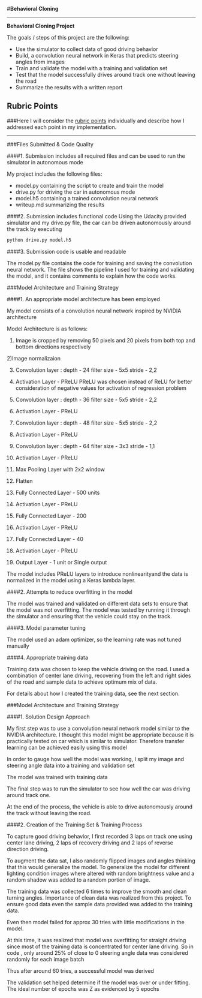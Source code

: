 #**Behavioral Cloning** 

---

**Behavioral Cloning Project**

The goals / steps of this project are the following:
* Use the simulator to collect data of good driving behavior
* Build, a convolution neural network in Keras that predicts steering angles from images
* Train and validate the model with a training and validation set
* Test that the model successfully drives around track one without leaving the road
* Summarize the results with a written report



## Rubric Points
###Here I will consider the [rubric points](https://review.udacity.com/#!/rubrics/432/view) individually and describe how I addressed each point in my implementation.  

---
###Files Submitted & Code Quality

####1. Submission includes all required files and can be used to run the simulator in autonomous mode

My project includes the following files:
* model.py containing the script to create and train the model
* drive.py for driving the car in autonomous mode
* model.h5 containing a trained convolution neural network 
* writeup.md summarizing the results

####2. Submission includes functional code
Using the Udacity provided simulator and my drive.py file, the car can be driven autonomously around the track by executing 
```sh
python drive.py model.h5
```

####3. Submission code is usable and readable

The model.py file contains the code for training and saving the convolution neural network. The file shows the pipeline I used for training and validating the model, and it contains comments to explain how the code works.

###Model Architecture and Training Strategy

####1. An appropriate model architecture has been employed

My model consists of a convolution neural network inspired by NVIDIA architecture

Model Architecture is as follows:

1) Image is cropped by removing 50 pixels and 20 pixels from both top and bottom directions respectively

2)Image normalizaion

3) Convolution layer :
		depth - 24
		filter size - 5x5
		stride - 2,2 

4) Activation Layer - PReLU
		PReLU was chosen instead of ReLU for better consideration of negative values for activation of regression problem

5) Convolution layer :
		depth - 36
		filter size - 5x5
		stride - 2,2 

6) Activation Layer - PReLU

7) Convolution layer :
		depth - 48
		filter size - 5x5
		stride - 2,2 

8) Activation Layer - PReLU

9) Convolution layer :
		depth - 64
		filter size - 3x3
		stride - 1,1 

10) Activation Layer - PReLU

11) Max Pooling Layer with 2x2 window

12) Flatten

13) Fully Connected Layer - 500 units

14) Activation Layer - PReLU

15) Fully Connected Layer - 200

16) Activation Layer - PReLU

17) Fully Connected Layer - 40

18) Activation Layer - PReLU

17) Output Layer - 1 unit or Single output

The model includes PReLU layers to introduce nonlinearityand the data is normalized in the model using a Keras lambda layer. 

####2. Attempts to reduce overfitting in the model


The model was trained and validated on different data sets to ensure that the model was not overfitting. The model was tested by running it through the simulator and ensuring that the vehicle could stay on the track.

####3. Model parameter tuning

The model used an adam optimizer, so the learning rate was not tuned manually

####4. Appropriate training data

Training data was chosen to keep the vehicle driving on the road. I used a combination of center lane driving, recovering from the left and right sides of the road and sample data to achieve optimum mix of data.

For details about how I created the training data, see the next section. 

###Model Architecture and Training Strategy

####1. Solution Design Approach


My first step was to use a convolution neural network model similar to the NVIDIA architecture. I thought this model might be appropriate because it is practically tested on car which is similar to simulator. Therefore transfer learning can be achieved easily using this model

In order to gauge how well the model was working, I split my image and steering angle data into a training and validation set

The model was trained with training data

The final step was to run the simulator to see how well the car was driving around track one.

At the end of the process, the vehicle is able to drive autonomously around the track without leaving the road.


####2. Creation of the Training Set & Training Process

To capture good driving behavior, I first recorded 3 laps on track one using center lane driving, 2 laps of recovery driving and 2 laps of reverse direction driving.

To augment the data sat, I also randomly flipped images and angles thinking that this would generalize the model.
To generalize the model for different lighting condition images where altered with random brightness value and a random shadow was added to a random portion of image.

The training data was collected 6 times to improve the smooth and clean turning angles. Importance of clean data was realized from this project. To ensure good data even the sample data provided was added to the training data.

Even then model failed for approx 30 tries with little modifications in the model.

At this time, it was realized that model was overfitting for straight driving since most of the training data is concentrated for center lane driving. So in code , only around 25% of close to 0 steering angle data was considered randomly for each image batch

Thus after around 60 tries, a successful model was derived 

The validation set helped determine if the model was over or under fitting. The ideal number of epochs was Z as evidenced by 5 epochs
